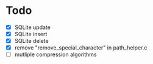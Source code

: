 # Todo

- [x] SQLite update
- [x] SQLite insert
- [x] SQLite delete
- [x] remove "remove_special_character" in path_helper.c
- [ ] mutliple compression algorithms